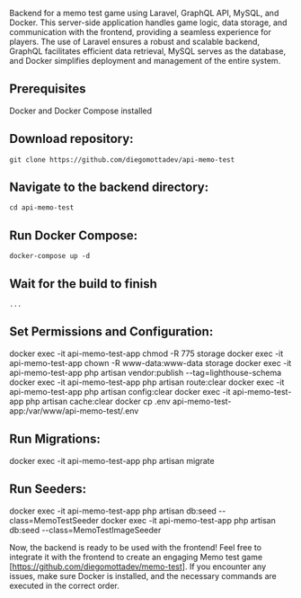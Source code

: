Backend for a memo test game using Laravel, GraphQL API, MySQL, and Docker. This server-side application handles game logic, data storage, and communication with the frontend, providing a seamless experience for players. The use of Laravel ensures a robust and scalable backend, GraphQL facilitates efficient data retrieval, MySQL serves as the database, and Docker simplifies deployment and management of the entire system.

## Prerequisites
Docker and Docker Compose installed

## Download repository:

    git clone https://github.com/diegomottadev/api-memo-test

## Navigate to the backend directory:

    cd api-memo-test

## Run Docker Compose:

    docker-compose up -d

## Wait for the build to finish

    ...

## Set Permissions and Configuration:

docker exec -it api-memo-test-app chmod -R 775 storage
docker exec -it api-memo-test-app chown -R www-data:www-data storage
docker exec -it api-memo-test-app php artisan vendor:publish --tag=lighthouse-schema
docker exec -it api-memo-test-app php artisan route:clear
docker exec -it api-memo-test-app php artisan config:clear
docker exec -it api-memo-test-app php artisan cache:clear
docker cp .env api-memo-test-app:/var/www/api-memo-test/.env


## Run Migrations:

docker exec -it api-memo-test-app php artisan migrate

## Run Seeders:

docker exec -it api-memo-test-app php artisan db:seed --class=MemoTestSeeder
docker exec -it api-memo-test-app php artisan db:seed --class=MemoTestImageSeeder


Now, the backend is ready to be used with the frontend! Feel free to integrate it with the frontend to create an engaging Memo test game [https://github.com/diegomottadev/memo-test]. If you encounter any issues, make sure Docker is installed, and the necessary commands are executed in the correct order.








